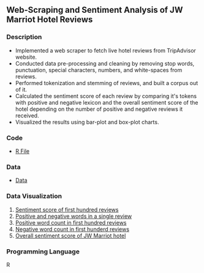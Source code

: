 ## Web-Scraping and Sentiment Analysis of JW Marriot Hotel Reviews

### Description
* Implemented a web scraper to fetch live hotel reviews from TripAdvisor website.
* Conducted data pre-processing and cleaning by removing stop words, punctuation, special characters, numbers, and white-spaces from reviews.
* Performed tokenization and stemming of reviews, and built a corpus out of it.
* Calculated the sentiment score of each review by comparing it's tokens with positive and negative lexicon and the overall sentiment score of the hotel depending on the number of positive and negative reviews it received.
* Visualized the results using bar-plot and box-plot charts.

### Code
* [R File](https://github.com/agrawal-priyank/Web-Scraper-Sentiment-Analysis-TripAdvisor/blob/master/web-scraping-sentiment-analysis-trip-advisor.R)

### Data
* [Data](https://github.com/agrawal-priyank/Web-Scraper-Sentiment-Analysis-TripAdvisor/tree/master/data)

### Data Visualization
1. [Sentiment score of first hundred reviews](http://rpubs.com/agrawalpriyank/sentiment-score-reviews)
2. [Positive and negative words in a single review](http://rpubs.com/agrawalpriyank/positive-negative-count-review)
3. [Positive word count in first hundred reviews](http://rpubs.com/agrawalpriyank/positive-count-reviews)
4. [Negative word count in first hunderd reviews](http://rpubs.com/agrawalpriyank/negative-count-reviews)
5. [Overall sentiment score of JW Marriot hotel](http://rpubs.com/agrawalpriyank/sentiment-analysis-jw-marriot)

### Programming Language
R
